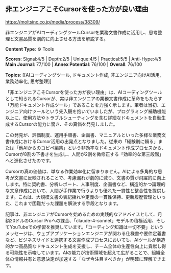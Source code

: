 ## 非エンジニアこそCursorを使った方が良い理由

https://moltsinc.co.jp/media/process/38309/

非エンジニアがAIコーディングツールCursorを業務文書作成に活用し、思考整理と文書品質を劇的に向上させる方法を解説する。

**Content Type**: ⚙️ Tools

**Scores**: Signal:4/5 | Depth:2/5 | Unique:4/5 | Practical:5/5 | Anti-Hype:4/5
**Main Journal**: 77/100 | **Annex Potential**: 76/100 | **Overall**: 76/100

**Topics**: [[AIコーディングツール, ドキュメント作成, 非エンジニア向けAI活用, 業務効率化, 思考整理]]

「非エンジニアこそCursorを使った方が良い理由」は、AIコーディングツールとして知られるCursorが、実は非エンジニアの業務文書作成に革命をもたらす「万能ドキュメント作成ツール」であることを力強く示します。筆者は当初、エンジニア向けツールという先入観を抱いていましたが、プログラミング補助機能以上に、使用方法やトラブルシューティングを含む詳細なドキュメントを自動生成するCursorの能力に驚き、その真価を発見しました。

この発見が、評価制度、運用手順書、企画書、マニュアルといった多様な業務文書作成におけるCursor活用の出発点となりました。従来の「経験則に頼る」または「他AIからのコピペ編集」という非効率なドキュメント作成プロセスから、Cursorが8割の下書きを生成し、人間が2割を微修正する「効率的な第三段階」へと進化させたのです。

Cursorの真の価値は、単なる作業効率化に留まりません。AIによる多角的な思考が文書に反映されることで、考慮漏れが劇的に減り、文書の質が飛躍的に向上します。特に契約書、分析レポート、人事制度、企画書など、構造的かつ論理的な文章作成において、人間が手作業で行うよりも優れた一貫性と整合性を提供します。これは、大規模文書の表記揺れや定義の一貫性保持、更新履歴管理といった、これまで困難だった課題を解決する手段となります。

記事は、非エンジニアがCursorを始めるための実践的なアドバイスとして、月額20ドルのCursor Proへの課金、「claude-4-sonnet」モデルの積極活用、そしてYouTubeでの学習を推奨しています。「コーディング知識は一切不要」というメッセージは、ウェブアプリケーションエンジニアが関わる仕様書や要件定義書など、ビジネスサイドと連携する文書作成プロセスにおいても、AIツールが構造的かつ高品質なドキュメント生成を支援し、チーム全体の生産性向上に貢献し得る可能性を示唆しています。AIの能力が技術領域を超えて広がることで、組織全体の情報共有と意思決定が加速する「なぜ今注目すべきか」が明確に理解できます。